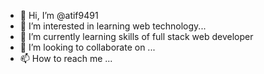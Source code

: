 - 👋 Hi, I’m @atif9491
- 👀 I’m interested in  learning web technology...
- 🌱 I’m currently learning skills of full stack web developer
- 💞️ I’m looking to collaborate on ...
- 📫 How to reach me ...

<!---
atif9491/atif9491 is a ✨ special ✨ repository because its `README.md` (this file) appears on your GitHub profile.
You can click the Preview link to take a look at your changes.
--->
